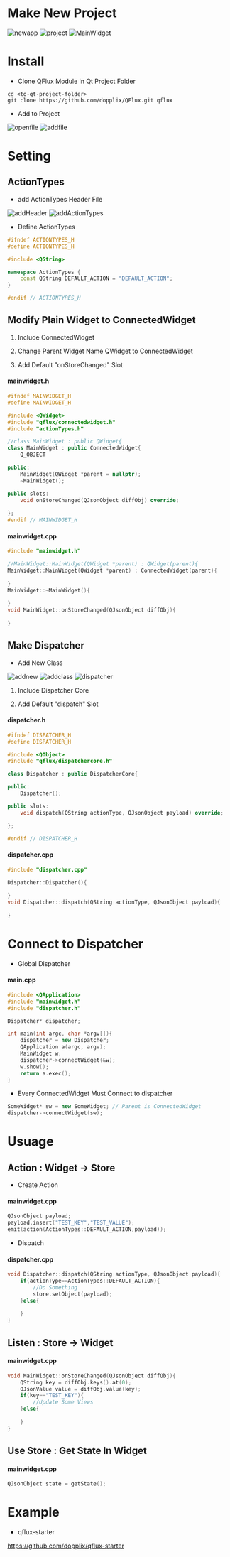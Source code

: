 # Make New Project

![newapp](https://user-images.githubusercontent.com/31100072/88888672-bb17db00-d279-11ea-8906-fc43e07637fe.PNG)
![project](https://user-images.githubusercontent.com/31100072/88888683-be12cb80-d279-11ea-922e-ecfc72d0000b.PNG)
![MainWidget](https://user-images.githubusercontent.com/31100072/88888690-c1a65280-d279-11ea-9c5f-0e3814a49370.PNG)

# Install

- Clone QFlux Module in Qt Project Folder

```
cd <to-qt-project-folder>
git clone https://github.com/dopplix/QFlux.git qflux
```

- Add to Project

![openfile](https://user-images.githubusercontent.com/31100072/88888794-f0242d80-d279-11ea-8fe5-d401079ee237.png)
![addfile](https://user-images.githubusercontent.com/31100072/88889065-72aced00-d27a-11ea-9bb2-f78f85c6097d.PNG)

# Setting

## ActionTypes

- add ActionTypes Header File

![addHeader](https://user-images.githubusercontent.com/31100072/88890280-5ca02c00-d27c-11ea-95db-64788fdf69c9.PNG)
![addActionTypes](https://user-images.githubusercontent.com/31100072/88890403-8c4f3400-d27c-11ea-9816-0f08708f0157.PNG)

- Define ActionTypes

```cpp
#ifndef ACTIONTYPES_H
#define ACTIONTYPES_H

#include <QString>

namespace ActionTypes {
    const QString DEFAULT_ACTION = "DEFAULT_ACTION";
}

#endif // ACTIONTYPES_H
```

## Modify Plain Widget to ConnectedWidget

1. Include ConnectedWidget

2. Change Parent Widget Name
    QWidget to ConnectedWidget

3. Add Default "onStoreChanged" Slot

#### mainwidget.h
```cpp
#ifndef MAINWIDGET_H
#define MAINWIDGET_H

#include <QWidget>
#include "qflux/connectedwidget.h"
#include "actionTypes.h"

//class MainWidget : public QWidget{
class MainWidget : public ConnectedWidget{
    Q_OBJECT

public:
    MainWidget(QWidget *parent = nullptr);
    ~MainWidget();

public slots:
    void onStoreChanged(QJsonObject diffObj) override;
    
};
#endif // MAINWIDGET_H
```

#### mainwidget.cpp
```cpp
#include "mainwidget.h"

//MainWidget::MainWidget(QWidget *parent) : QWidget(parent){
MainWidget::MainWidget(QWidget *parent) : ConnectedWidget(parent){
    
}
MainWidget::~MainWidget(){
    
}
void MainWidget::onStoreChanged(QJsonObject diffObj){
    
}
```

## Make Dispatcher

- Add New Class

![addnew](https://user-images.githubusercontent.com/31100072/88888887-19dd5480-d27a-11ea-9ef9-3daf72e0ce98.png)
![addclass](https://user-images.githubusercontent.com/31100072/88888949-3e393100-d27a-11ea-82c5-472af7269249.PNG)
![dispatcher](https://user-images.githubusercontent.com/31100072/88888897-206bcc00-d27a-11ea-8ab0-96d2fb2cc23f.PNG)

1. Include Dispatcher Core

2. Add Default "dispatch" Slot

#### dispatcher.h
```cpp
#ifndef DISPATCHER_H
#define DISPATCHER_H

#include <QObject>
#include "qflux/dispatchercore.h"

class Dispatcher : public DispatcherCore{

public:
    Dispatcher();

public slots:
    void dispatch(QString actionType, QJsonObject payload) override;

};

#endif // DISPATCHER_H
```

#### dispatcher.cpp
```cpp
#include "dispatcher.cpp"

Dispatcher::Dispatcher(){
    
}
void Dispatcher::dispatch(QString actionType, QJsonObject payload){
    
}
```

# Connect to Dispatcher

- Global Dispatcher

#### main.cpp
```cpp
#include <QApplication>
#include "mainwidget.h"
#include "dispatcher.h"

Dispatcher* dispatcher;

int main(int argc, char *argv[]){
    dispatcher = new Dispatcher;
    QApplication a(argc, argv);
    MainWidget w;
    dispatcher->connectWidget(&w);
    w.show();
    return a.exec();
}
```

- Every ConnectedWidget Must Connect to dispatcher

```cpp
SomeWidget* sw = new SomeWidget; // Parent is ConnectedWidget
dispatcher->connectWidget(sw);
```

# Usuage

## Action : Widget -> Store

- Create Action

#### mainwidget.cpp
```cpp
QJsonObject payload;
payload.insert("TEST_KEY","TEST_VALUE");
emit(action(ActionTypes::DEFAULT_ACTION,payload));
```    

- Dispatch

#### dispatcher.cpp
```cpp
void Dispatcher::dispatch(QString actionType, QJsonObject payload){
    if(actionType==ActionTypes::DEFAULT_ACTION){
        //Do Something
        store.setObject(payload);
    }else{
        
    }
}
```

## Listen : Store -> Widget

#### mainwidget.cpp
```cpp
void MainWidget::onStoreChanged(QJsonObject diffObj){
    QString key = diffObj.keys().at(0);
    QJsonValue value = diffObj.value(key);
    if(key=="TEST_KEY"){
        //Update Some Views
    }else{
        
    }
}
```

## Use Store : Get State In Widget

#### mainwidget.cpp
```cpp
QJsonObject state = getState();
```

# Example

- qflux-starter

https://github.com/dopplix/qflux-starter
